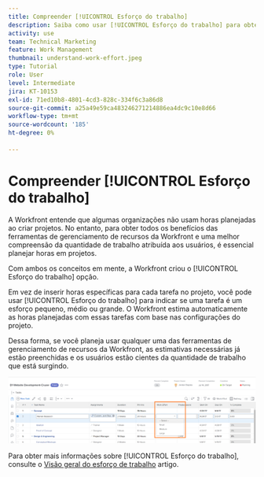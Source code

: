 ```yaml
---
title: Compreender [!UICONTROL Esforço do trabalho]
description: Saiba como usar [!UICONTROL Esforço do trabalho] para obter uma estimativa rápida das horas planejadas na linha do tempo do seu projeto.
activity: use
team: Technical Marketing
feature: Work Management
thumbnail: understand-work-effort.jpeg
type: Tutorial
role: User
level: Intermediate
jira: KT-10153
exl-id: 71ed10b8-4801-4cd3-828c-334f6c3a86d8
source-git-commit: a25a49e59ca483246271214886ea4dc9c10e8d66
workflow-type: tm+mt
source-wordcount: '185'
ht-degree: 0%

---
```


# Compreender [!UICONTROL Esforço do trabalho]

A Workfront entende que algumas organizações não usam horas planejadas ao criar projetos. No entanto, para obter todos os benefícios das ferramentas de gerenciamento de recursos da Workfront e uma melhor compreensão da quantidade de trabalho atribuída aos usuários, é essencial planejar horas em projetos.

Com ambos os conceitos em mente, a Workfront criou o [!UICONTROL Esforço do trabalho] opção.

Em vez de inserir horas específicas para cada tarefa no projeto, você pode usar [!UICONTROL Esforço do trabalho] para indicar se uma tarefa é um esforço pequeno, médio ou grande. O Workfront estima automaticamente as horas planejadas com essas tarefas com base nas configurações do projeto.

Dessa forma, se você planeja usar qualquer uma das ferramentas de gerenciamento de recursos da Workfront, as estimativas necessárias já estão preenchidas e os usuários estão cientes da quantidade de trabalho que está surgindo.

![Lista de tarefas do projeto com [!UICONTROL Esforço do trabalho] coluna](assets/planner-fund-work-effort.png)

Para obter mais informações sobre [!UICONTROL Esforço do trabalho], consulte o [Visão geral do esforço de trabalho](https://experienceleague.adobe.com/docs/workfront/using/manage-work/tasks/task-information/work-effort.html?lang=en) artigo.
